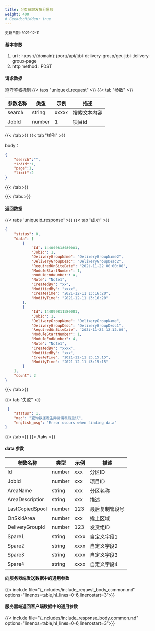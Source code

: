 ```yaml
---
title: 分页获取发货组信息
weight: 400
# GeekdocHidden: true
---
```


<small>更新日期: 2021-12-11</small>

#### 基本参数
1. url : https://{domain}:{port}/api/jtbl-delivery-group/get-jtbl-delivery-group-page
2. http method : POST

#### 请求数据
遵守[鉴权机制](/auth/)
{{< tabs "uniqueid_request" >}}
{{< tab "参数" >}} 

|  参数名称   |  类型 |  示例 |  描述 |
|  ----  | ----  | ----  | ----  |
|  search  | string  | xxxxx  | 搜索文本内容 |
|  JobId  | number  | 1  | 项目id |
{{< /tab >}}
{{< tab "样例" >}}


body： 

```json
{
    "search":"",
    "JobId":1,
    "page":1,
    "limit":2
}
```
{{< /tab >}}

{{< /tabs >}}


#### 返回数据


{{< tabs "uniqueid_response" >}}
{{< tab "成功" >}} 
```json
{
    "status": 0,
    "data": [
        {
            "Id": 144099818080001,
            "JobId": 1,
            "DeliveryGroupName": "DeliveryGroupName2",
            "DeliveryGroupDesc": "DeliveryGroupDesc2",
            "RequiredOnSiteDate": "2021-11-22 00:00:00",
            "ModuleStartNumber": 1,
            "ModuleEndNumber": 4,
            "Note": "Note1",
            "CreatedBy": "xx",
            "ModifiedBy": "xxxx",
            "CreateTime": "2021-12-11 13:16:20",
            "ModifyTime": "2021-12-11 13:16:20"
        },
        {
            "Id": 144099811580001,
            "JobId": 1,
            "DeliveryGroupName": "DeliveryGroupName",
            "DeliveryGroupDesc": "DeliveryGroupDesc1",
            "RequiredOnSiteDate": "2021-11-22 12:13:09",
            "ModuleStartNumber": 1,
            "ModuleEndNumber": 4,
            "Note": "Note1",
            "CreatedBy": "xxxx",
            "ModifiedBy": "xxx",
            "CreateTime": "2021-12-11 13:15:15",
            "ModifyTime": "2021-12-11 13:15:15"
        }
    ],
    "count": 2
}
```   
{{< /tab >}}

{{< tab "失败" >}}
```json
 {
    "status": 1,
    "msg": "查询数据发生异常请稍后重试",
    "english_msg": "Error occurs when finding data"
}
```
{{< /tab >}}
{{< /tabs >}}
#### data 参数

|  参数名称   |  类型 |  示例 |  描述 |
|  ----  | ----  | ----  | ----  |
|  Id  | number  | xxx  | 分区ID |
|  JobId  | number  | xxx  | 项目ID |
|  AreaName  | string  | xxx  | 分区名称 |
|  AreaDescription  | string  | xxx  | 描述 |
|  LastCopiedSpool  | number  | 123 | 最后复制管段号 |
|  OnSkidArea  | number  | xxx | 撬上区域 | 
|  DeliveryGroupId  |  number | 123 | 发货组ID |
|  Spare1  |  string | xxxx | 自定义字段1 |
|  Spare2  |  string | xxxx | 自定义字段2 |
|  Spare3  |  string | xxxx | 自定义字段3 |
|  Spare4  |  string | xxxx | 自定义字段4 |

#### 向服务器端发送数据中的通用参数
{{< include file="/_includes/include_request_body_common.md"  options="linenos=table,hl_lines=0-6,linenostart=3">}}

#### 服务器端返回客户端数据中的通用参数

{{< include file="/_includes/include_response_body_common.md"  options="linenos=table,hl_lines=0-6,linenostart=3">}}
